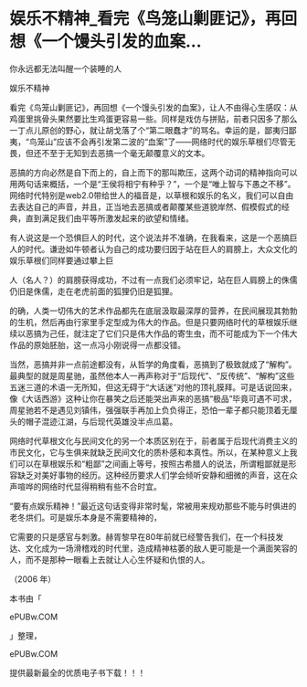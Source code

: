 # 娱乐不精神_看完《鸟笼山剿匪记》，再回想《一个馒头引发的血案...

你永远都无法叫醒一个装睡的人

娱乐不精神

看完《鸟笼山剿匪记》，再回想《一个馒头引发的血案》，让人不由得心生感叹：从鸡蛋里挑骨头果然要比生鸡蛋更容易一些。同样是戏仿与拼贴，前者只因多了那么一丁点儿原创的野心，就让胡戈落了个“第二眼蠢才”的骂名。幸运的是，鄙夷归鄙夷，“鸟笼山”应该不会再引发第二波的“血案”了——网络时代的娱乐草根们尽管无畏，但还不至于无知到去恶搞一个毫无颠覆意义的文本。

恶搞的方向必然是自下而上的，自上而下的那叫欺压，这两个动词的精神指向可以用两句话来概括，一个是“王侯将相宁有种乎？”，一个是“唯上智与下愚之不移”。网络时代特别是web2.0带给世人的福音是，以草根和娱乐的名义，我们可以自由去表达自己的声音，并且，正当地去恶搞或者颠覆某些道貌岸然、假模假式的经典，直到满足我们由平等所激发起来的欲望和情绪。

有人说这是一个恐惧巨人的时代，这个说法并不准确，在我看来，这是一个恶搞巨人的时代。谦逊如牛顿者认为自己的成功要归因于站在巨人的肩膀上，大众文化的娱乐草根们同样要通过攀上巨

人（名人？）的肩膀获得成功，不过有一点我们必须牢记，站在巨人肩膀上的侏儒仍旧是侏儒，走在老虎前面的狐狸仍旧是狐狸。

的确，人类一切伟大的艺术作品都先在底层汲取最深厚的营养，在民间展现其勃勃的生机，然后再由行家里手定型成为伟大的作品。但是只要网络时代的草根娱乐继续以恶搞为己任，就注定了它们只是伟大作品的寄生虫，而不可能成为下一个伟大作品的原始胚胎，这一点冯小刚说得一点都没错。

当然，恶搞并非一点前途都没有，从哲学的角度看，恶搞到了极致就成了“解构”。最典型的就是周星驰，虽然他本人一再声称对于“后现代”、“反传统”、“解构”这些五迷三道的术语一无所知，但这无碍于“大话迷”对他的顶礼膜拜。可是话说回来，像《大话西游》这种让你在暴笑之后还能哭出声来的恶搞“极品”毕竟可遇不可求，周星驰若不是遇见刘镇伟，强强联手再加上负负得正，恐怕一辈子都只能顶着无厘头的帽子混迹江湖，与后现代英雄没半点瓜葛。

网络时代草根文化与民间文化的另一个本质区别在于，前者属于后现代消费主义的市民文化，它与生俱来就缺乏民间文化的质朴感和本真性。所以，在某种意义上我们可以在草根娱乐和“粗鄙”之间画上等号，按照古希腊人的说法，所谓粗鄙就是形容缺乏对美好事物的经历。这种经历要求人们学会倾听安静和细微的声音，这在众声喧哗的网络时代显得稍稍有些不合时宜。

“要有点娱乐精神！”最近这句话变得非常时髦，常被用来规劝那些不能与时俱进的老冬烘们。可是娱乐本身是不需要精神的，

它需要的只是感官与刺激。赫胥黎早在80年前就已经警告我们，在一个科技发达、文化成为一场滑稽戏的时代里，造成精神枯萎的敌人更可能是一个满面笑容的人，而不是那种一眼看上去就让人心生怀疑和仇恨的人。

（2006 年）

本书由「

ePUBw.COM

」整理，

ePUBw.COM

提供最新最全的优质电子书下载！！！